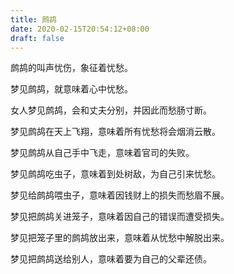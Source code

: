 ```yaml
---
title: 鹧鸪
date: 2020-02-15T20:54:12+08:00
draft: false
---
```


鹧鸪的叫声忧伤，象征着忧愁。



梦见鹧鸪，就意味着心中忧愁。



女人梦见鹧鸪，会和丈夫分别，并因此而愁肠寸断。



梦见鹧鸪在天上飞翔，意味着所有忧愁将会烟消云散。



梦见鹧鸪从自己手中飞走，意味着官司的失败。



梦见鹧鸪吃虫子，意味着到处树敌，为自己引来忧愁。



梦见给鹧鸪喂虫子，意味着因钱财上的损失而愁眉不展。



梦见把鹧鸪关进笼子，意味着因自己的错误而遭受损失。



梦见把笼子里的鹧鸪放出来，意味着从忧愁中解脱出来。



梦见把鹧鸪送给别人，意味着要为自己的父辈还债。

